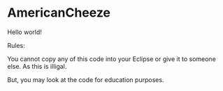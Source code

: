 AmericanCheeze
==============
Hello world!

Rules:

You cannot copy any of this code into your Eclipse or give it to someone else. As this is illigal.

But, you may look at the code for education purposes.
